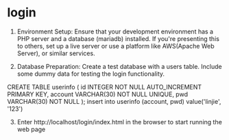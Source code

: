 # login

1. Environment Setup:
Ensure that your development environment has a PHP server and a database (mariadb) installed.
If you're presenting this to others, set up a live server or use a platform like AWS(Apache Web Server), or similar services.

2. Database Preparation:
Create a test database with a users table.
Include some dummy data for testing the login functionality.

CREATE TABLE userinfo (
    id INTEGER NOT NULL  AUTO_INCREMENT PRIMARY KEY,
    account VARCHAR(30) NOT NULL UNIQUE,
    pwd VARCHAR(30) NOT NULL
);
insert into userinfo (account, pwd) value('linjie', '123')

3. Enter http://localhost/login/index.html in the browser to start running the web page
